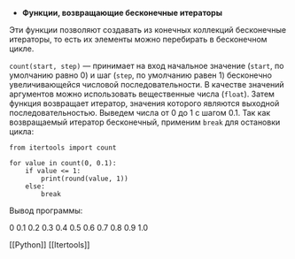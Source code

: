 
- **Функции, возвращающие бесконечные итераторы**

Эти функции позволяют создавать из конечных коллекций бесконечные итераторы, то есть их элементы можно перебирать в бесконечном цикле.

`count(start, step)` — принимает на вход начальное значение (`start`, по умолчанию равно 0) и шаг (`step`, по умолчанию равен 1) бесконечно увеличивающейся числовой последовательности. В качестве значений аргументов можно использовать вещественные числа (`float`). Затем функция возвращает итератор, значения которого являются выходной последовательностью. Выведем числа от 0 до 1 с шагом 0.1. Так как возвращаемый итератор бесконечный, применим `break` для остановки цикла:

```
from itertools import count

for value in count(0, 0.1):
    if value <= 1:
        print(round(value, 1))
    else:
        break
```

Вывод программы:

0
0.1
0.2
0.3
0.4
0.5
0.6
0.7
0.8
0.9
1.0

[[Python]]
[[Itertools]]